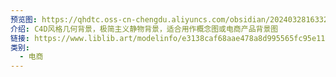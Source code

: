 ```yaml
---
预览图: https://qhdtc.oss-cn-chengdu.aliyuncs.com/obsidian/202403281633251.png
介绍: C4D风格几何背景，极简主义静物背景，适合用作概念图或电商产品背景图
链接: https://www.liblib.art/modelinfo/e3138caf68aae478a8d995565fc95e11
类别:
  - 电商
---
```


